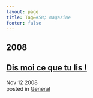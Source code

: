 ```yaml
---
layout: page
title: Tag&#58; magazine
footer: false
---
```


<div id="blog-archives" class="category">
<h2>2008</h2>

<article>
<h1><a href="/2008/11/12/dis-moi-ce-que-tu-lis/index.html">Dis moi ce que tu lis !</a></h1>
<time datetime="2008-11-12T00:00:00-06:00" pubdate><span class='month'>Nov</span> <span class='day'>12</span> <span class='year'>2008</span></time>
<footer>
<span class="categories">posted in 
<a href='/categories/general/'>General</a></span>
</footer>
</article>
</div>
